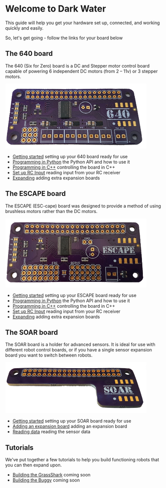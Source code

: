 # Welcome to Dark Water

This guide will help you get your hardware set up, connected, and working quickly and easily.

So, let's get going - follow the links for your board below

## The 640 board

The 640 (Six for Zero) board is a DC and Stepper motor control board capable of powering 6 independent DC motors (from 2 – 11v) or 3 stepper motors.

![640](/images/640-450.png)

- [Getting started](/640.html#introduction-getting-started) setting up your 640 board ready for use
- [Programming in Python](/640.html#programming-the-640-python) the Python API and how to use it
- [Programming in C++](/640.html#programming-the-640-c) controlling the board in C++
- [Set up RC Input]() reading input from your RC receiver
- [Expanding]() adding extra expansion boards

## The ESCAPE board

The ESCAPE (ESC-cape) board was designed to provide a method of using brushless motors rather than the DC motors.

![escape](/images/escape-450.png)

- [Getting started]() setting up your ESCAPE board ready for use
- [Programming in Python]() the Python API and how to use it
- [Programming in C++]() controlling the board in C++
- [Set up RC Input]() reading input from your RC receiver
- [Expanding]() adding extra expansion boards

## The SOAR board

The SOAR board is a holder for advanced sensors. It is ideal for use with different robot control boards, or if you have a single sensor expansion board you want to switch between robots.

![soar](/images/soar-450.png)

- [Getting started]() setting up your SOAR board ready for use
- [Adding an expansion board]() adding an expansion board
- [Reading data]() reading the sensor data

## Tutorials

We've put together a few tutorials to help you build functioning robots that you can then expand upon.

- [Building the GrassShark]() coming soon
- [Building the Buggy]() coming soon
